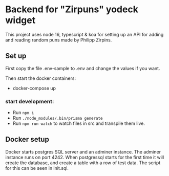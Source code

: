 # Backend for "Zirpuns" yodeck widget

This project uses node 16, typescript & koa for setting up an API for adding and reading random
puns made by Philipp Zirpins.

## Set up

First copy the file .env-sample to .env and change the values if you want.

Then start the docker containers:

- docker-compose up


### start development:

- Run `npm i`
- Run `./node_modules/.bin/prisma generate`
- Run `npm run watch` to watch files in src and transpile them live.

## Docker setup

Docker starts postgres SQL server and an adminer instance. The adminer instance runs on port 4242.
When postgressql starts for the first time it will create the database, and create a table with a row of test data.
The script for this can be seen in init.sql.
